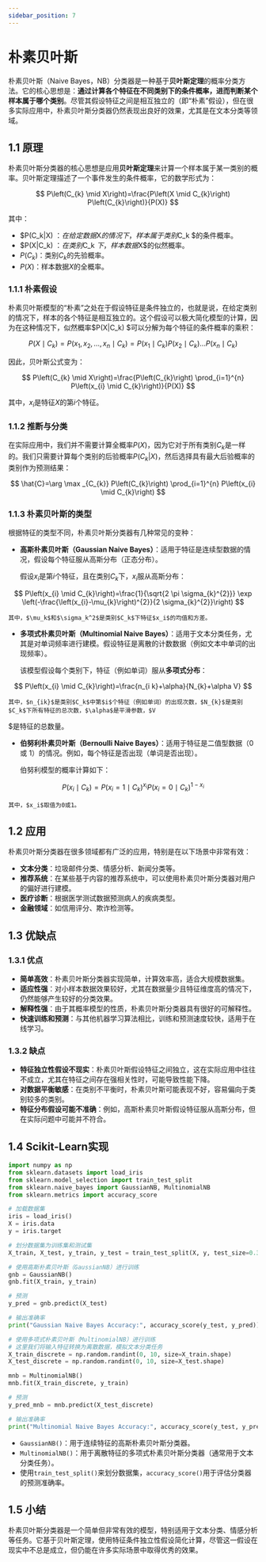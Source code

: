 ```yaml
---
sidebar_position: 7
---
```


# 朴素贝叶斯

朴素贝叶斯（Naive Bayes，NB）分类器是一种基于**贝叶斯定理**的概率分类方法。它的核心思想是：**通过计算各个特征在不同类别下的条件概率，进而判断某个样本属于哪个类别**。尽管其假设特征之间是相互独立的（即“朴素”假设），但在很多实际应用中，朴素贝叶斯分类器仍然表现出良好的效果，尤其是在文本分类等领域。

## 1.1 原理

朴素贝叶斯分类器的核心思想是应用**贝叶斯定理**来计算一个样本属于某一类别的概率。贝叶斯定理描述了一个事件发生的条件概率，它的数学形式为：

$$
P\left(C_{k} \mid X\right)=\frac{P\left(X \mid C_{k}\right) P\left(C_{k}\right)}{P(X)}
$$

其中：

- $P(C_k|X) $：在给定数据$X$的情况下，样本属于类别$C_k $的条件概率。
- $P(X|C_k) $：在类别$C_k $下，样本数据$X$的似然概率。
- $P(C_k)$：类别$C_k$的先验概率。
- $P(X)$：样本数据$X$的全概率。

### 1.1.1 **朴素假设**

朴素贝叶斯模型的“朴素”之处在于假设特征是条件独立的，也就是说，在给定类别的情况下，样本的各个特征是相互独立的。这个假设可以极大简化模型的计算，因为在这种情况下，似然概率$P(X|C_k) $可以分解为每个特征的条件概率的乘积：

$$
P\left(X \mid C_{k}\right)=P\left(x_{1}, x_{2}, \ldots, x_{n} \mid C_{k}\right)=P\left(x_{1} \mid C_{k}\right) P\left(x_{2} \mid C_{k}\right) \ldots P\left(x_{n} \mid C_{k}\right)
$$

因此，贝叶斯公式变为：

$$
P\left(C_{k} \mid X\right)=\frac{P\left(C_{k}\right) \prod_{i=1}^{n} P\left(x_{i} \mid C_{k}\right)}{P(X)}
$$

其中，$x_i$是特征$X$的第$i$个特征。

### 1.1.2 推断与分类

在实际应用中，我们并不需要计算全概率$P(X)$，因为它对于所有类别$C_k$是一样的。我们只需要计算每个类别的后验概率$P(C_k|X)$，然后选择具有最大后验概率的类别作为预测结果：

$$
\hat{C}=\arg \max _{C_{k}} P\left(C_{k}\right) \prod_{i=1}^{n} P\left(x_{i} \mid C_{k}\right)
$$



### 1.1.3 朴素贝叶斯的类型

根据特征的类型不同，朴素贝叶斯分类器有几种常见的变种：

- **高斯朴素贝叶斯（Gaussian Naive Bayes）**：适用于特征是连续型数据的情况，假设每个特征服从高斯分布（正态分布）。

    假设$x_i$是第$i$个特征，且在类别$C_k$下，$x_i$服从高斯分布：

$$
P\left(x_{i} \mid C_{k}\right)=\frac{1}{\sqrt{2 \pi \sigma_{k}^{2}}} \exp \left(-\frac{\left(x_{i}-\mu_{k}\right)^{2}}{2 \sigma_{k}^{2}}\right)
$$

    其中，$\mu_k$和$\sigma_k^2$是类别$C_k$下特征$x_i$的均值和方差。
- **多项式朴素贝叶斯（Multinomial Naive Bayes）**：适用于文本分类任务，尤其是对单词频率进行建模。假设特征是离散的计数数据（例如文本中单词的出现频率）。

    该模型假设每个类别下，特征（例如单词）服从**多项式分布**：

$$
P\left(x_{i} \mid C_{k}\right)=\frac{n_{i k}+\alpha}{N_{k}+\alpha V}
$$

    其中，$n_{ik}$是类别$C_k$中第$i$个特征（例如单词）的出现次数，$N_{k}$是类别$C_k$下所有特征的总次数，$\alpha$是平滑参数，$V
 $是特征的总数量。
- **伯努利朴素贝叶斯（Bernoulli Naive Bayes）**：适用于特征是二值型数据（0 或 1）的情况。例如，每个特征是否出现（单词是否出现）。

    伯努利模型的概率计算如下：

$$
P\left(x_{i} \mid C_{k}\right)=P\left(x_{i}=1 \mid C_{k}\right)^{x_{i}} P\left(x_{i}=0 \mid C_{k}\right)^{1-x_{i}}
$$

    其中，$x_i$取值为0或1。

## 1.2 应用

朴素贝叶斯分类器在很多领域都有广泛的应用，特别是在以下场景中非常有效：

- **文本分类**：垃圾邮件分类、情感分析、新闻分类等。
- **推荐系统**：在某些基于内容的推荐系统中，可以使用朴素贝叶斯分类器对用户的偏好进行建模。
- **医疗诊断**：根据医学测试数据预测病人的疾病类型。
- **金融领域**：如信用评分、欺诈检测等。

## 1.3 优缺点

### 1.3.1 优点

- **简单高效**：朴素贝叶斯分类器实现简单，计算效率高，适合大规模数据集。
- **适应性强**：对小样本数据效果较好，尤其在数据量少且特征维度高的情况下，仍然能够产生较好的分类效果。
- **解释性强**：由于其概率模型的性质，朴素贝叶斯分类器具有很好的可解释性。
- **快速训练和预测**：与其他机器学习算法相比，训练和预测速度较快，适用于在线学习。

### 1.3.2 缺点

- **特征独立性假设不现实**：朴素贝叶斯假设特征之间独立，这在实际应用中往往不成立，尤其在特征之间存在强相关性时，可能导致性能下降。
- **对数据平衡敏感**：在类别不平衡时，朴素贝叶斯可能表现不好，容易偏向于类别较多的类别。
- **特征分布假设可能不准确**：例如，高斯朴素贝叶斯假设特征服从高斯分布，但在实际问题中可能并不符合。

## 1.4 Scikit-Learn实现

```Python
import numpy as np
from sklearn.datasets import load_iris
from sklearn.model_selection import train_test_split
from sklearn.naive_bayes import GaussianNB, MultinomialNB
from sklearn.metrics import accuracy_score

# 加载数据集
iris = load_iris()
X = iris.data
y = iris.target

# 划分数据集为训练集和测试集
X_train, X_test, y_train, y_test = train_test_split(X, y, test_size=0.3, random_state=42)

# 使用高斯朴素贝叶斯（GaussianNB）进行训练
gnb = GaussianNB()
gnb.fit(X_train, y_train)

# 预测
y_pred = gnb.predict(X_test)

# 输出准确率
print("Gaussian Naive Bayes Accuracy:", accuracy_score(y_test, y_pred))

# 使用多项式朴素贝叶斯（MultinomialNB）进行训练
# 这里我们将输入特征转换为离散数据，模拟文本分类任务
X_train_discrete = np.random.randint(0, 10, size=X_train.shape)
X_test_discrete = np.random.randint(0, 10, size=X_test.shape)

mnb = MultinomialNB()
mnb.fit(X_train_discrete, y_train)

# 预测
y_pred_mnb = mnb.predict(X_test_discrete)

# 输出准确率
print("Multinomial Naive Bayes Accuracy:", accuracy_score(y_test, y_pred_mnb))

```

- `GaussianNB()`：用于连续特征的高斯朴素贝叶斯分类器。
- `MultinomialNB()`：用于离散特征的多项式朴素贝叶斯分类器（通常用于文本分类任务）。
- 使用`train_test_split()`来划分数据集，`accuracy_score()`用于评估分类器的预测准确率。

## 1.5 小结

朴素贝叶斯分类器是一个简单但非常有效的模型，特别适用于文本分类、情感分析等任务。它基于贝叶斯定理，使用特征条件独立性假设简化计算，尽管这一假设在现实中不总是成立，但仍能在许多实际场景中取得优秀的效果。